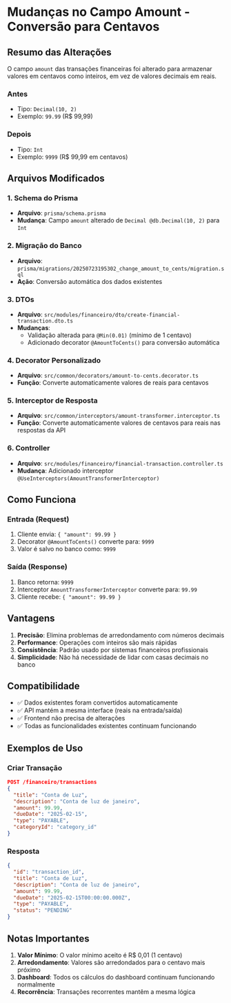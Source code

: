# Mudanças no Campo Amount - Conversão para Centavos

## Resumo das Alterações

O campo `amount` das transações financeiras foi alterado para armazenar valores em centavos como inteiros, em vez de valores decimais em reais.

### Antes
- Tipo: `Decimal(10, 2)` 
- Exemplo: `99.99` (R$ 99,99)

### Depois
- Tipo: `Int`
- Exemplo: `9999` (R$ 99,99 em centavos)

## Arquivos Modificados

### 1. Schema do Prisma
- **Arquivo**: `prisma/schema.prisma`
- **Mudança**: Campo `amount` alterado de `Decimal @db.Decimal(10, 2)` para `Int`

### 2. Migração do Banco
- **Arquivo**: `prisma/migrations/20250723195302_change_amount_to_cents/migration.sql`
- **Ação**: Conversão automática dos dados existentes

### 3. DTOs
- **Arquivo**: `src/modules/financeiro/dto/create-financial-transaction.dto.ts`
- **Mudanças**:
  - Validação alterada para `@Min(0.01)` (mínimo de 1 centavo)
  - Adicionado decorator `@AmountToCents()` para conversão automática

### 4. Decorator Personalizado
- **Arquivo**: `src/common/decorators/amount-to-cents.decorator.ts`
- **Função**: Converte automaticamente valores de reais para centavos

### 5. Interceptor de Resposta
- **Arquivo**: `src/common/interceptors/amount-transformer.interceptor.ts`
- **Função**: Converte automaticamente valores de centavos para reais nas respostas da API

### 6. Controller
- **Arquivo**: `src/modules/financeiro/financial-transaction.controller.ts`
- **Mudança**: Adicionado interceptor `@UseInterceptors(AmountTransformerInterceptor)`

## Como Funciona

### Entrada (Request)
1. Cliente envia: `{ "amount": 99.99 }`
2. Decorator `@AmountToCents()` converte para: `9999`
3. Valor é salvo no banco como: `9999`

### Saída (Response)
1. Banco retorna: `9999`
2. Interceptor `AmountTransformerInterceptor` converte para: `99.99`
3. Cliente recebe: `{ "amount": 99.99 }`

## Vantagens

1. **Precisão**: Elimina problemas de arredondamento com números decimais
2. **Performance**: Operações com inteiros são mais rápidas
3. **Consistência**: Padrão usado por sistemas financeiros profissionais
4. **Simplicidade**: Não há necessidade de lidar com casas decimais no banco

## Compatibilidade

- ✅ Dados existentes foram convertidos automaticamente
- ✅ API mantém a mesma interface (reais na entrada/saída)
- ✅ Frontend não precisa de alterações
- ✅ Todas as funcionalidades existentes continuam funcionando

## Exemplos de Uso

### Criar Transação
```json
POST /financeiro/transactions
{
  "title": "Conta de Luz",
  "description": "Conta de luz de janeiro",
  "amount": 99.99,
  "dueDate": "2025-02-15",
  "type": "PAYABLE",
  "categoryId": "category_id"
}
```

### Resposta
```json
{
  "id": "transaction_id",
  "title": "Conta de Luz",
  "description": "Conta de luz de janeiro",
  "amount": 99.99,
  "dueDate": "2025-02-15T00:00:00.000Z",
  "type": "PAYABLE",
  "status": "PENDING"
}
```

## Notas Importantes

1. **Valor Mínimo**: O valor mínimo aceito é R$ 0,01 (1 centavo)
2. **Arredondamento**: Valores são arredondados para o centavo mais próximo
3. **Dashboard**: Todos os cálculos do dashboard continuam funcionando normalmente
4. **Recorrência**: Transações recorrentes mantêm a mesma lógica 